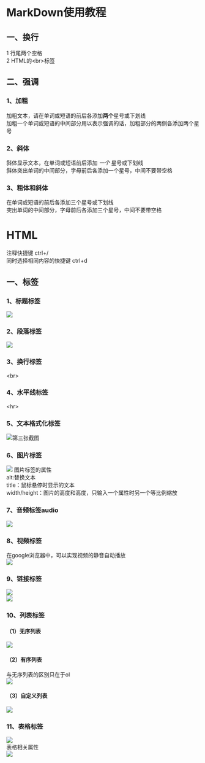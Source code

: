 # MarkDown使用教程

## 一、换行
1 行尾两个空格  
2 HTML的\<br>标签   
## 二、强调
### 1、加粗  
加粗文本，请在单词或短语的前后各添加**两个**星号或下划线  
加粗一个单词或短语的中间部分用以表示强调的话，加粗部分的两侧各添加两个星号  
### 2、斜体
斜体显示文本，在单词或短语前后添加 *一个* 星号或下划线  
斜体突出单词的中间部分，字母前后各添加一个星号，中间不要带空格
### 3、粗体和斜体
在单词或短语的前后各添加三个星号或下划线  
突出单词的中间部分，字母前后各添加三个星号，中间不要带空格

# HTML
注释快捷键 ctrl+/  
同时选择相同内容的快捷键 ctrl+d  

## 一、标签 
### 1、标题标签
![](images/QQ截图20230410160918.png)
### 2、段落标签
![](images/QQ截图20230410162706.png)
### 3、换行标签
\<br>  
### 4、水平线标签
\<hr>
### 5、文本格式化标签
![第三张截图](images/QQ截图20230410163928.png)
### 6、图片标签
![](images/QQ截图20230410164523.png)
图片标签的属性  
alt:替换文本  
title：鼠标悬停时显示的文本  
width/height：图片的高度和高度，只输入一个属性时另一个等比例缩放  
### 7、音频标签audio
![](images/QQ截图20230426144654.png)
### 8、视频标签
在google浏览器中，可以实现视频的静音自动播放  
![](images/QQ截图20230426150105.png)
### 9、链接标签
![](images/QQ截图20230426152634.png)  
![](images/QQ截图20230426152825.png)
### 10、列表标签
#### （1）无序列表
![](images/QQ截图20230426172403.png)
#### （2）有序列表
与无序列表的区别只在于ol  
![](images/QQ截图20230426172529.png)
#### （3）自定义列表
![](images/QQ截图20230426173026.png)
### 11、表格标签
![](images/QQ截图20230426174219.png)  
表格相关属性  
![](images/QQ截图20230426174552.png)